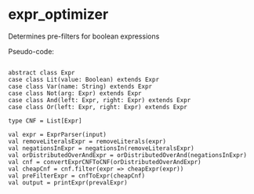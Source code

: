 expr_optimizer
==============

Determines pre-filters for boolean expressions

Pseudo-code:

<pre>
<code>
abstract class Expr
case class Lit(value: Boolean) extends Expr
case class Var(name: String) extends Expr
case class Not(arg: Expr) extends Expr
case class And(left: Expr, right: Expr) extends Expr
case class Or(left: Expr, right: Expr) extends Expr

type CNF = List[Expr]

val expr = ExprParser(input)
val removeLiteralsExpr = removeLiterals(expr)
val negationsInExpr = negationsIn(removeLiteralsExpr)
val orDistributedOverAndExpr = orDistributedOverAnd(negationsInExpr)
val cnf = convertExprCNFToCNF(orDistributedOverAndExpr)
val cheapCnf = cnf.filter(expr => cheapExpr(expr))
val preFilterExpr = cnfToExpr(cheapCnf)
val output = printExpr(prevalExpr)
</code>
</pre>

